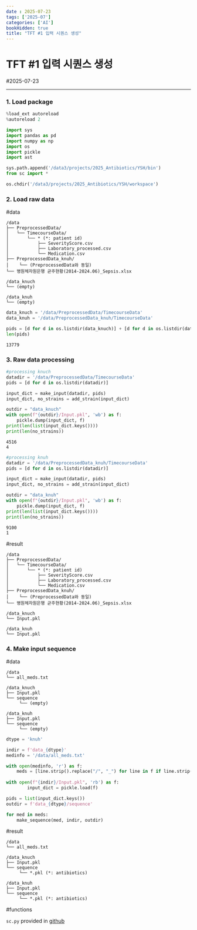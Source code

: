 ```yaml
---
date : 2025-07-23
tags: ['2025-07']
categories: ['AI']
bookHidden: true
title: "TFT #1 입력 시퀀스 생성"
---
```


# TFT #1 입력 시퀀스 생성

#2025-07-23

---

### 1. Load package

```python
%load_ext autoreload
%autoreload 2

import sys
import pandas as pd
import numpy as np
import os
import pickle
import ast

sys.path.append('/data3/projects/2025_Antibiotics/YSH/bin')
from sc import *

os.chdir('/data3/projects/2025_Antibiotics/YSH/workspace')
```

### 2. Load raw data

#data

```plain text
/data
├── PreprocessedData/
│   └── TimecourseData/
│       └── * (*: patient id)
│           ├── SeverityScore.csv
│           ├── Laboratory_processed.csv 
│           └── Medication.csv
├── PreprocessedData_knuh/
│    └── (PreprocessedData와 동일)
└── 병원체자원은행 균주현황(2014-2024.06)_Sepsis.xlsx

/data_knuch
└── (empty)

/data_knuh
└── (empty)
```

```python
data_knuch = '/data/PreprocessedData/TimecourseData'
data_knuh = '/data/PreprocessedData_knuh/TimecourseData'

pids = [d for d in os.listdir(data_knuch)] + [d for d in os.listdir(data_knuh)]
len(pids)
```
```plain text
13779
```

### 3. Raw data processing

```python
#processing knuch
datadir = '/data/PreprocessedData/TimecourseData'
pids = [d for d in os.listdir(datadir)]

input_dict = make_input(datadir, pids)
input_dict, no_strains = add_strain(input_dict)

outdir = "data_knuch"
with open(f"{outdir}/Input.pkl", 'wb') as f:
    pickle.dump(input_dict, f)
print(len(list(input_dict.keys())))
print(len(no_strains))
```
```plain text
4516
4
```

```python
#processing knuh
datadir = '/data/PreprocessedData_knuh/TimecourseData'
pids = [d for d in os.listdir(datadir)]

input_dict = make_input(datadir, pids)
input_dict, no_strains = add_strain(input_dict)

outdir = "data_knuh"
with open(f"{outdir}/Input.pkl", 'wb') as f:
    pickle.dump(input_dict, f)
print(len(list(input_dict.keys())))
print(len(no_strains))
```
```plain text
9100
1
```

#result

```plain text
/data
├── PreprocessedData/
│   └── TimecourseData/
│       └── * (*: patient id)
│           ├── SeverityScore.csv
│           ├── Laboratory_processed.csv 
│           └── Medication.csv
├── PreprocessedData_knuh/
│    └── (PreprocessedData와 동일)
└── 병원체자원은행 균주현황(2014-2024.06)_Sepsis.xlsx

/data_knuch
└── Input.pkl

/data_knuh
└── Input.pkl
```

### 4. Make input sequence

#data

```plain text
/data
└── all_meds.txt

/data_knuch
├── Input.pkl
└── sequence
     └── (empty)

/data_knuh
├── Input.pkl
└── sequence
     └── (empty)
```

```python
dtype = 'knuh'

indir = f'data_{dtype}'
medinfo = '/data/all_meds.txt'

with open(medinfo, 'r') as f:
    meds = [line.strip().replace("/", "_") for line in f if line.strip()]
    
with open(f"{indir}/Input.pkl", 'rb') as f:
        input_dict = pickle.load(f)

pids = list(input_dict.keys())
outdir = f'data_{dtype}/sequence'

for med in meds:
    make_sequence(med, indir, outdir)
```

#result

```plain text
/data
└── all_meds.txt

/data_knuch
├── Input.pkl
└── sequence
     └── *.pkl (*: antibiotics)

/data_knuh
├── Input.pkl
└── sequence
     └── *.pkl (*: antibiotics)
```

#functions

`sc.py` provided in [github](https://github.com/yshghid/Resume/blob/main/Projects/Project-TFT/bin/sc.py)


#
